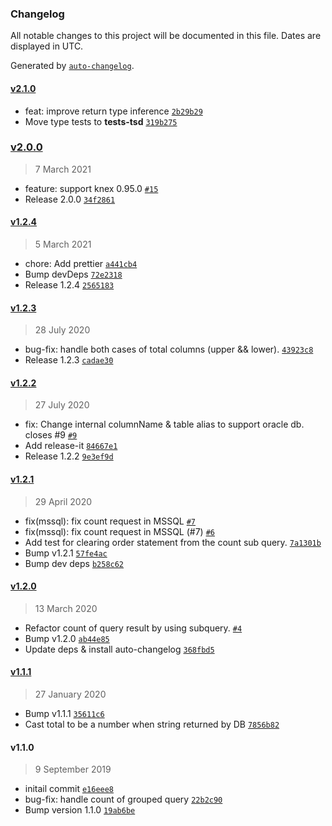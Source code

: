 ### Changelog

All notable changes to this project will be documented in this file. Dates are displayed in UTC.

Generated by [`auto-changelog`](https://github.com/CookPete/auto-changelog).

#### [v2.1.0](https://github.com/felixmosh/knex-paginate/compare/v2.0.0...v2.1.0)

- feat: improve return type inference [`2b29b29`](https://github.com/felixmosh/knex-paginate/commit/2b29b29eece7531d580d25b1c97cc9772f0987ff)
- Move type tests to __tests-tsd__ [`319b275`](https://github.com/felixmosh/knex-paginate/commit/319b27519d91a1ccdd5d6be71386d67ba16403ce)

### [v2.0.0](https://github.com/felixmosh/knex-paginate/compare/v1.2.4...v2.0.0)

> 7 March 2021

- feature: support knex 0.95.0 [`#15`](https://github.com/felixmosh/knex-paginate/pull/15)
- Release 2.0.0 [`34f2861`](https://github.com/felixmosh/knex-paginate/commit/34f2861fbab13a4df04a2971f434f58c70d3338c)

#### [v1.2.4](https://github.com/felixmosh/knex-paginate/compare/v1.2.3...v1.2.4)

> 5 March 2021

- chore: Add prettier [`a441cb4`](https://github.com/felixmosh/knex-paginate/commit/a441cb42c98996048b0dbc72bb1a2ab22f62f865)
- Bump devDeps [`72e2318`](https://github.com/felixmosh/knex-paginate/commit/72e2318100e78bc88f2853a1147762f0bd79216b)
- Release 1.2.4 [`2565183`](https://github.com/felixmosh/knex-paginate/commit/2565183f3c73fbb619db8d4cb9fd7a299c64a22b)

#### [v1.2.3](https://github.com/felixmosh/knex-paginate/compare/v1.2.2...v1.2.3)

> 28 July 2020

- bug-fix: handle both cases of total columns (upper && lower). [`43923c8`](https://github.com/felixmosh/knex-paginate/commit/43923c863379790682c5db1a45058c91fb1973c8)
- Release 1.2.3 [`cadae30`](https://github.com/felixmosh/knex-paginate/commit/cadae3045447620a389401e86930fd81ab478bf0)

#### [v1.2.2](https://github.com/felixmosh/knex-paginate/compare/v1.2.1...v1.2.2)

> 27 July 2020

- fix: Change internal columnName & table alias to support oracle db. closes #9 [`#9`](https://github.com/felixmosh/knex-paginate/issues/9)
- Add release-it [`84667e1`](https://github.com/felixmosh/knex-paginate/commit/84667e19272b30aec0a2a27741edef382c31578a)
- Release 1.2.2 [`9e3ef9d`](https://github.com/felixmosh/knex-paginate/commit/9e3ef9dbbfd0e95469e3682a16f666395c1ae619)

#### [v1.2.1](https://github.com/felixmosh/knex-paginate/compare/v1.2.0...v1.2.1)

> 29 April 2020

- fix(mssql): fix count request in MSSQL [`#7`](https://github.com/felixmosh/knex-paginate/pull/7)
- fix(mssql): fix count request in MSSQL (#7) [`#6`](https://github.com/felixmosh/knex-paginate/issues/6)
- Add test for clearing order statement from the count sub query. [`7a1301b`](https://github.com/felixmosh/knex-paginate/commit/7a1301b7e792ca818f5722145d7e26675da1411b)
- Bump v1.2.1 [`57fe4ac`](https://github.com/felixmosh/knex-paginate/commit/57fe4ac478e2ef6a0cbe8d601730646bc2b6d3c0)
- Bump dev deps [`b258c62`](https://github.com/felixmosh/knex-paginate/commit/b258c62fcd09915175a0f8bafc2d71aad9e3cf49)

#### [v1.2.0](https://github.com/felixmosh/knex-paginate/compare/v1.1.1...v1.2.0)

> 13 March 2020

- Refactor count of query result by using subquery. [`#4`](https://github.com/felixmosh/knex-paginate/issues/4)
- Bump v1.2.0 [`ab44e85`](https://github.com/felixmosh/knex-paginate/commit/ab44e85781258fd67f5c55d68a8d5e1bab0ea112)
- Update deps & install auto-changelog [`368fbd5`](https://github.com/felixmosh/knex-paginate/commit/368fbd5b533e8c2467add26bcf8d7afe484f94bc)

#### [v1.1.1](https://github.com/felixmosh/knex-paginate/compare/v1.1.0...v1.1.1)

> 27 January 2020

- Bump v1.1.1 [`35611c6`](https://github.com/felixmosh/knex-paginate/commit/35611c6f96fd08f4ee3ae42eca9781eb828d6ccf)
- Cast total to be a number when string returned by DB [`7856b82`](https://github.com/felixmosh/knex-paginate/commit/7856b82a78e153901568773f8385841e796d1ece)

#### v1.1.0

> 9 September 2019

- initail commit [`e16eee8`](https://github.com/felixmosh/knex-paginate/commit/e16eee8faa6bfc32b4d3a6ef9dbb1c028e0828fc)
- bug-fix: handle count of grouped query [`22b2c90`](https://github.com/felixmosh/knex-paginate/commit/22b2c903e003b85f068da67bb10bbfec8bdb3749)
- Bump version 1.1.0 [`19ab6be`](https://github.com/felixmosh/knex-paginate/commit/19ab6beb05d281daa0cfc4932f11ef9742c470ec)
